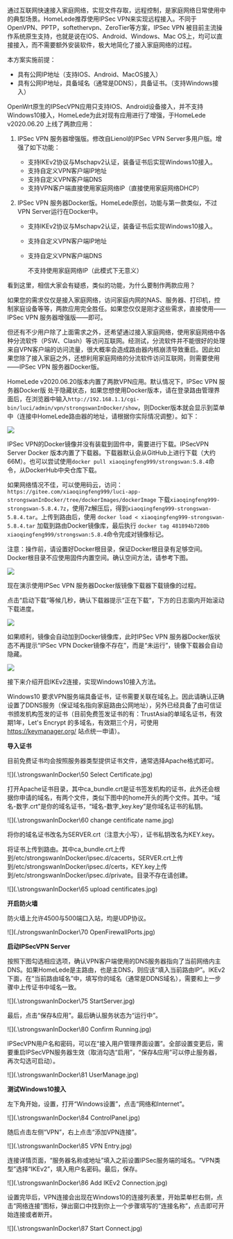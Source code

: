 通过互联网快速接入家庭网络，实现文件存取，远程控制，是家庭网络日常使用中的典型场景。HomeLede推荐使用IPSec VPN来实现远程接入。不同于OpenVPN、PPTP，softethervpn、ZeroTier等方案，IPSec VPN 被目前主流操作系统原生支持，也就是说在IOS、Android、Windows、Mac OS上，均可以直接接入，而不需要额外安装软件，极大地简化了接入家庭网络的过程。

本方案实施前提：

- 具有公网IP地址（支持IOS、Android、MacOS接入）
- 具有公网IP地址，具备域名（通常是DDNS），具备证书。（支持Windows接入）

OpenWrt原生的IPSecVPN应用只支持IOS、Android设备接入，并不支持Windows10接入，HomeLede为此对现有应用进行了增强，于HomeLede v2020.06.20 上线了两款应用：

1. IPSec VPN 服务器增强版。修改自Lienol的IPSec VPN Server多用户版。增强了如下功能：
   - 支持IKEv2协议与Mschapv2认证，装备证书后实现Windows10接入。
   - 支持自定义VPN客户端IP地址
   - 支持自定义VPN客户端DNS
   - 支持VPN客户端直接使用家庭网络IP（直接使用家庭网络DHCP）
   
2. IPSec VPN 服务器Docker版。HomeLede原创，功能与第一款类似，不过VPN Server运行在Docker中。

   - 支持IKEv2协议与Mschapv2认证，装备证书后实现Windows10接入。

   - 支持自定义VPN客户端IP地址

   - 支持自定义VPN客户端DNS

     不支持使用家庭网络IP（此模式下无意义）

看到这里，相信大家会有疑惑，类似的功能，为什么要制作两款应用？

如果您的需求仅仅是接入家庭网络，访问家庭内网的NAS、服务器、打印机，控制家庭设备等等，两款应用完全胜任。如果您仅仅是刚才这些需求，直接使用——IPSec VPN 服务器增强版——即可。

但还有不少用户除了上面需求之外，还希望通过接入家庭网络，使用家庭网络中各种分流软件（PSW、Clash）等访问互联网。经测试，分流软件并不能很好的处理来自VPN客户端的访问流量，很大概率会造成路由器内核崩溃导致重启。因此如果您除了接入家庭之外，还想利用家庭网络的分流软件访问互联网，则需要使用——IPSec VPN 服务器Docker版。

HomeLede v2020.06.20版本内置了两款VPN应用。默认情况下，IPSec VPN 服务器Docker版 处于隐藏状态，如果您想使用Docker版本，请在登录路由管理界面后，在浏览器中输入`http://192.168.1.1/cgi-bin/luci/admin/vpn/strongswanInDocker/show`，则Docker版本就会显示到菜单中（连接中HomeLede路由器的地址，请根据你实际情况调整）。如下：

![](.\strongswanInDocker\10.FrontPage.jpg)

IPSec VPN的Docker镜像并没有装载到固件中，需要进行下载。IPSecVPN Server Docker 版本内置了下载器。下载器默认会从GitHub上进行下载（大约66M）。也可以尝试使用`docker pull xiaoqingfeng999/strongswan:5.8.4`命令，从DockerHub中央仓库下载。

如果网络情况不佳，可以使用码云，访问：`https://gitee.com/xiaoqingfeng999/luci-app-strongswanInDocker/tree/dockerImages/dockerImage` 下载`xiaoqingfeng999-strongswan-5.8.4.7z`，使用7z解压后，得到`xiaoqingfeng999-strongswan-5.8.4.tar`。上传到路由后，使用 `docker load < xiaoqingfeng999-strongswan-5.8.4.tar` 加载到路由Docker镜像库，最后执行 `docker tag 481894b7280b xiaoqingfeng999/strongswan:5.8.4`命令完成对镜像标记。

注意：操作前，请设置好Docker根目录，保证Docker根目录有足够空间。Docker根目录不应使用固件内置空间。确认空间方法，请参考下图。

![](.\strongswanInDocker\20.ConfirmDockerRootPath.jpg)

现在演示使用IPSec VPN 服务器Docker版镜像下载器下载镜像的过程。

点击“启动下载”等候几秒，确认下载器提示“正在下载”，下方的日志窗内开始滚动下载进度。

![](.\strongswanInDocker\30.StartImageDownload.jpg)

如果顺利，镜像会自动加到Docker镜像库，此时IPSec VPN 服务器Docker版状态不再提示“IPSec VPN Docker镜像不存在”，而是“未运行”，镜像下载器会自动隐藏。

![](.\strongswanInDocker\40.ImgDownloadSucc.jpg)

接下来介绍开启IKEv2连接，实现Windows10接入方法。

Windows10 要求VPN服务端具备证书，证书需要关联在域名上。因此请确认正确设置了DDNS服务（保证域名指向家庭路由公网地址），另外已经具备了由可信证书颁发机构签发的证书（目前免费签发证书的有：TrustAsia的单域名证书，有效期1年，Let's Encrypt 的多域名，有效期三个月，可使用 https://keymanager.org/ 站点统一申请）。

**导入证书**

目前免费证书均会按照服务器类型提供证书文件，通常选择Apache格式即可。

![](.\strongswanInDocker\50 Select Certificate.jpg)

打开Apache证书目录，其中ca_bundle.crt是证书签发机构的证书，此外还会根据你申请的域名，有两个文件，类似下图中的home开头的两个文件。其中。“域名-数字.crt”是你的域名证书，“域名-数字_key.key”是你域名证书的私钥。

![](.\strongswanInDocker\60 change centificate name.jpg)

将你的域名证书改名为SERVER.crt（注意大小写），证书私钥改名为KEY.key。

将证书上传到路由。其中ca_bundle.crt上传到/etc/strongswanInDocker/ipsec.d/cacerts，SERVER.crt上传到/etc/strongswanInDocker/ipsec.d/certs，KEY.key上传到/etc/strongswanInDocker/ipsec.d/private。目录不存在请创建。

![](.\strongswanInDocker\65 upload centificates.jpg)

**开启防火墙**

防火墙上允许4500与500端口入站，均是UDP协议。

![](./strongswanInDocker\70 OpenFirewallPorts.jpg)

**启动IPSecVPN Server**

按照下图勾选相应选项，确认VPN客户端使用的DNS服务器指向了当前网络内主DNS。如果HomeLede是主路由，也是主DNS，则应该“填入当前路由IP”。IKEv2下面，在“当前路由域名”中，填写你的域名（通常是DDNS域名），需要和上一步骤中上传证书中域名一致。

![](.\strongswanInDocker\75 StartServer.jpg)

最后，点击“保存&应用”。最后确认服务状态为“运行中”。

![](.\strongswanInDocker\80 Confirm Running.jpg)

IPSecVPN用户名和密码，可以在“接入用户管理界面设置”。全部设置变更后，需要重启IPSecVPN服务器生效（取消勾选“启用”，“保存&应用”可以停止服务器，再次勾选可启动）。

![](.\strongswanInDocker\81 UserManage.jpg)

**测试Windows10接入**

左下角开始，设置，打开“Windows设置”，点击“网络和Internet”。

![](.\strongswanInDocker\84 ControlPanel.jpg)

随后点击左侧“VPN”，右上点击“添加VPN连接”。

![](.\strongswanInDocker\85 VPN Entry.jpg)

连接详情页面，“服务器名称或地址”填入之前设置IPSec服务端的域名。“VPN类型”选择“IKEv2”，填入用户名密码。最后，保存。

![](.\strongswanInDocker\86 Add IKEv2 Connection.jpg)

设置完毕后，VPN连接会出现在Windows10的连接列表里，开始菜单栏右侧，点击“网络连接”图标，弹出窗口中找到你上一个步骤填写的“连接名称”，点击即可开始连接或者断开。

![](.\strongswanInDocker\87 Start Connect.jpg)
